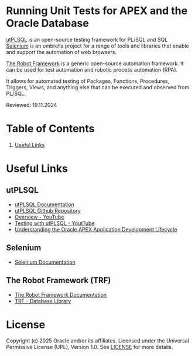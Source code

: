 # Running Unit Tests for APEX and the Oracle Database

[utPLSQL](https://www.utplsql.org/about.html) is an open-source testing framework for PL/SQL and SQL
[Selenium](https://www.selenium.dev/) is an umbrella project for a range of tools and libraries that enable and support the automation of web browsers.

[The Robot Framework](https://robotframework.org/?tab=0&example=Advanced%20Example#getting-started) is a generic open-source automation framework. It can be used for test automation and robotic process automation (RPA).

It allows for automated testing of Packages, Functions, Procedures, Triggers, Views, and anything else that can be executed and observed from PL/SQL.

Reviewed: 19.11.2024

# Table of Contents
 
1. [Useful Links](#useful-links)

# Useful Links

## utPLSQL
- [utPLSQL Documentation](https://www.utplsql.org/documentation.html)
- [utPLSQL Github Repository](https://github.com/utPLSQL/utPLSQL)
- [Overview - YouTube](https://www.youtube.com/watch?v=zFtUmAe61mg "Extending Oracle Database DevOps with Automated PL/SQL Unit Testing (by Shay Shmeltzer) Overview of running utPLSQL unit tests within Oracle Developer Cloud")
- [Testing with utPLSQL - YoutTube](https://www.youtube.com/watch?v=OxHMaOiPitI "Oracle Groundbreakers - Testing with utPLSQL (by Philipp Salvisberg) Presentation on 28th October 2020 at Oracle Groundbreakers APAC Virtual Tour")
- [Understanding the Oracle APEX Application Development Lifecycle](https://apex.oracle.com/go/lifecycle-technical-paper)

## Selenium
- [Selenium Documentation](https://www.selenium.dev/documentation/)

## The Robot Framework (TRF)
- [The Robot Framework Documentation](https://docs.robotframework.org/docs)
- [TRF - Database Library](https://docs.robotframework.org/docs/different_libraries/database "Database Library is a Robot Framework library that provides keywords for interacting with databases.")

# License

Copyright (c) 2025 Oracle and/or its affiliates.
Licensed under the Universal Permissive License (UPL), Version 1.0.
See [LICENSE](https://github.com/oracle-devrel/technology-engineering/blob/main/LICENSE) for more details.
